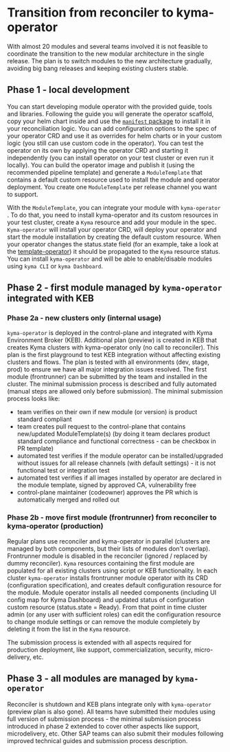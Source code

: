 # Transition from reconciler to kyma-operator

With almost 20 modules and several teams involved it is not feasible to coordinate the transition to the new modular architecture in the single release. The plan is to switch modules to the new architecture gradually, avoiding big bang releases and keeping existing clusters stable. 

## Phase 1 - local development

You can start developing module operator with the provided guide, tools and libraries. Following the guide you will generate the operator scaffold, copy your helm chart inside and use the [`manifest` package](https://github.com/kyma-project/manifest-operator#use-manifest-packages-in-your-own-operator) to install it in your reconciliation logic. You can add configuration options to the spec of your operator CRD and use it as overrides for helm charts or in your custom logic (you still can use custom code in the operator).
You can test the operator on its own by applying the operator CRD and starting it independently (you can install operator on your test cluster or even run it locally). You can build the operator image and publish it (using the recommended pipeline template) and generate a `ModuleTemplate` that contains a default custom resource used to install the module and operator deployment. You create one `ModuleTemplate` per release channel you want to support. 

With the `ModuleTemplate`, you can integrate your module with `kyma-operator` . To do that, you need to install kyma-operator and its custom resources in your test cluster, create a `Kyma` resource and add your module in the spec. `Kyma-operator` will install your operator CRD, will deploy your operator and start the module installation by creating the default custom resource. When your operator changes the status.state field (for an example, take a look at the [template-operator](https://github.com/kyma-project/kyma-operator/blob/main/samples/template-operator/api/v1alpha1/mockup_types.go#L38-L54)) it should be propagated to the `Kyma` resource status. You can install `kyma-operator` and will be able to enable/disable modules using `kyma CLI` or `kyma Dashboard`.

## Phase 2 - first module managed by `kyma-operator` integrated with KEB

### Phase 2a - new clusters only (internal usage)

`kyma-operator` is deployed in the control-plane and integrated with Kyma Environment Broker (KEB). Additional plan (preview) is created in KEB that creates Kyma clusters with kyma-operator only (no call to reconciler). This plan is the first playground to test KEB integration without affecting existing clusters and flows. The plan is tested with all environments (dev, stage, prod) to ensure we have all major integration issues resolved. The first module (frontrunner) can be submitted by the team and installed in the cluster. The minimal submission process is described and fully automated (manual steps are allowed only before submission). The minimal submission process looks like:
- team verifies on their own if new module (or version) is product standard compliant 
- team creates pull request to the control-plane that contains new/updated ModuleTemplate(s) (by doing it team declares product standard compliance and functional correctness - can be checkbox in PR template)
- automated test verifies if the module operator can be installed/upgraded without issues for all release channels (with default settings) - it is not functional test or integration test 
- automated test verifies if all images installed by operator are declared in the module template, signed by approved CA, vulnerability free
- control-plane maintainer (codeowner) approves the PR which is automatically merged and rolled out


### Phase 2b - move first module (frontrunner) from reconciler to kyma-operator (production)

Regular plans use reconciler and kyma-operator in parallel (clusters are managed by both components, but their lists of modules don't overlap). Frontrunner module is disabled in the reconciler (ignored / replaced by dummy reconciler). `Kyma` resources containing the first module are populated for all existing clusters using script or KEB functionality. In each cluster `kyma-operator` installs frontrunner module operator with its CRD (configuration specification), and creates default configuration resource for the module. Module operator installs all needed components (including UI config map for Kyma Dashboard) and updated status of configuration custom resource (status.state = Ready). From that point in time cluster admin (or any user with sufficient roles) can edit the configuration resource to change module settings or can remove the module completely by deleting it from the list in the `Kyma` resource.

The submission process is extended with all aspects required for production deployment, like support, commercialization, security, micro-delivery, etc.
## Phase 3 - all modules are managed by `kyma-operator` 

Reconciler is shutdown and KEB plans integrate only with `kyma-operator` (preview plan is also gone). All teams have submitted their modules using full version of submission process - the minimal submission process introduced in phase 2 extended to cover other aspects like support, microdelivery, etc. Other SAP teams can also submit their modules following improved technical guides and submission process description. 

